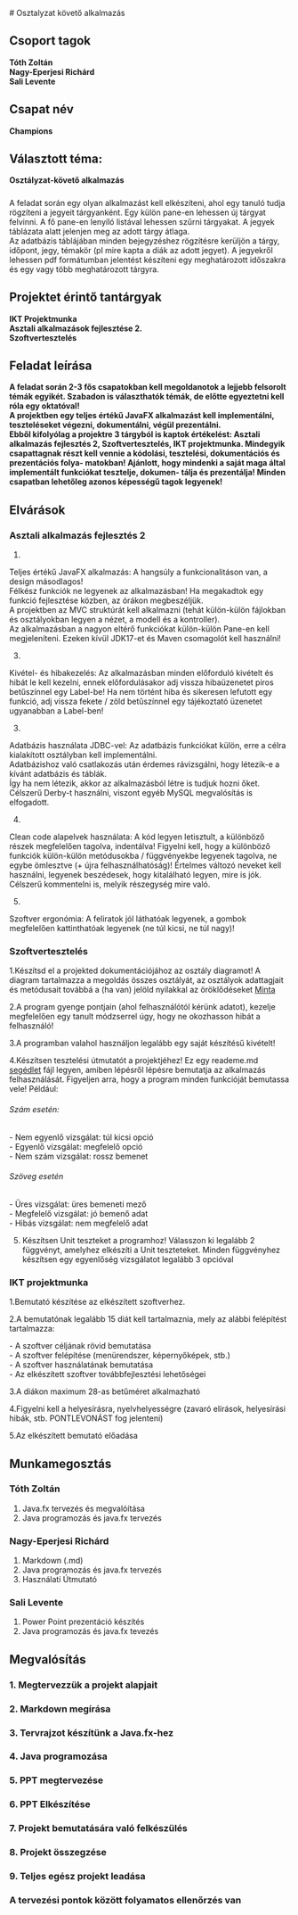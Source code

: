 \# Osztalyzat követő alkalmazás 

Csoport tagok
-------------

**Tóth Zoltán**  
**Nagy-Eperjesi Richárd**  
**Sali Levente**  
####

Csapat név
----------

**Champions**

Választott téma:
----------------

**Osztályzat-követő alkalmazás**  

##### 
A feladat során egy olyan alkalmazást kell elkészíteni, ahol egy tanuló tudja rögzíteni a jegyeit tárgyanként. 
Egy külön pane-en lehessen új tárgyat felvinni. A fő pane-en lenyíló listával lehessen szűrni tárgyakat. A jegyek táblázata alatt jelenjen meg az adott tárgy átlaga.  
Az adatbázis táblájában minden bejegyzéshez rögzítésre kerüljön a tárgy, időpont, jegy, témakör (pl mire kapta a diák az adott jegyet). A jegyekről lehessen pdf formátumban jelentést készíteni egy meghatározott időszakra és egy vagy több meghatározott tárgyra.

####

Projektet érintő tantárgyak
---------------------------

**IKT Projektmunka**  
**Asztali alkalmazások fejlesztése 2.**  
**Szoftvertesztelés**  
####

Feladat leírása
---------------

**A feladat során 2-3 fős csapatokban kell megoldanotok a lejjebb felsorolt témák egyikét. Szabadon is választhatók témák, de előtte egyeztetni kell róla egy oktatóval!  
A projektben egy teljes értékű JavaFX alkalmazást kell implementálni, teszteléseket végezni, dokumentálni, végül prezentálni.  
Ebből kifolyólag a projektre 3 tárgyból is kaptok értékelést: Asztali alkalmazás fejlesztés 2, Szoftvertesztelés, IKT projektmunka. Mindegyik csapattagnak részt kell vennie a kódolási, tesztelési, dokumentációs és prezentációs folya- matokban! Ajánlott, hogy mindenki a saját maga által implementált funkciókat tesztelje, dokumen- tálja és prezentálja! Minden csapatban lehetőleg azonos képességű tagok legyenek!**  
####

Elvárások
---------

### **Asztali alkalmazás fejlesztés 2**

1.
  Teljes értékű JavaFX alkalmazás: A hangsúly a funkcionalitáson van, a design másodlagos!  
  Félkész funkciók ne legyenek az alkalmazásban! Ha megakadtok egy funkció fejlesztése közben, az órákon megbeszéljük.  
  A projektben az MVC struktúrát kell alkalmazni (tehát külön-külön fájlokban és osztályokban legyen a nézet, a modell és a kontroller).  
  Az alkalmazásban a nagyon eltérő funkciókat külön-külön Pane-en kell megjeleníteni. Ezeken kívül JDK17-et és Maven csomagolót kell használni!
  
3.
  Kivétel- és hibakezelés: Az alkalmazásban minden előforduló kivételt és hibát le kell kezelni, ennek előfordulásakor adj vissza hibaüzenetet piros betűszínnel egy Label-be! Ha nem történt hiba és sikeresen lefutott egy funkció, adj vissza fekete / zöld betűszínnel egy tájékoztató üzenetet ugyanabban a Label-ben!
  
3.
  Adatbázis használata JDBC-vel: Az adatbázis funkciókat külön, erre a célra kialakított osztályban kell implementálni.  
  Adatbázishoz való csatlakozás után érdemes rávizsgálni, hogy létezik-e a kívánt adatbázis és táblák.  
  Így ha nem létezik, akkor az alkalmazásból létre is tudjuk hozni őket. Célszerű Derby-t használni, viszont egyéb MySQL megvalósítás is elfogadott.
  
4. 
  Clean code alapelvek használata: A kód legyen letisztult, a különböző részek megfelelően tagolva, indentálva! Figyelni kell, hogy a különböző funkciók külön-külön metódusokba / függvényekbe legyenek tagolva, ne egybe ömlesztve (+ újra felhasználhatóság)! Értelmes változó neveket kell használni, legyenek beszédesek, hogy kitalálható legyen, mire is jók. Célszerű kommentelni is, melyik részegység mire való.
  
5.
  Szoftver ergonómia: A feliratok jól láthatóak legyenek, a gombok megfelelően kattinthatóak legyenek (ne túl kicsi, ne túl nagy)!
  

### **Szoftvertesztelés**

1.Készítsd el a projekted dokumentációjához az osztály diagramot! A diagram tartalmazza a megoldás összes osztályát, az osztályok adattagjait és metódusait továbbá a (ha van) jelöld nyilakkal az öröklődéseket [Minta](https://www.drawio.com/assets/img/blog/class-diagram-example.png)
  
2.A program gyenge pontjain (ahol felhasználótól kérünk adatot), kezelje megfelelően egy tanult módzserrel úgy, hogy ne okozhasson hibát a felhasználó!
  
3.A programban valahol használjon legalább egy saját készítésű kivételt!
  
4.Készítsen tesztelési útmutatót a projektjéhez! Ez egy reademe.md [segédlet](https://en.wikipedia.org/wiki/Markdown) fájl legyen, amiben lépésről lépésre bemutatja az alkalmazás felhasználását. Figyeljen arra, hogy a program minden funkcióját bemutassa vele! Például:
  

###### Szám esetén:

\- Nem egyenlő vizsgálat: túl kicsi opció  
\- Egyenlő vizsgálat: megfelelő opció  
\- Nem szám vizsgálat: rossz bemenet  

###### Szöveg esetén

\- Üres vizsgálat: üres bemeneti mező  
\- Megfelelő vizsgálat: jó bemenő adat  
\- Hibás vizsgálat: nem megfelelő adat  
  
5.  Készítsen Unit teszteket a programhoz! Válasszon ki legalább 2 függvényt, amelyhez elkészíti a Unit teszteteket. Minden függvényhez készítsen egy egyenlőség vizsgálatot legalább 3 opcióval
  

### **IKT projektmunka**

1.Bemutató készítése az elkészített szoftverhez.
  
2.A bemutatónak legalább 15 diát kell tartalmaznia, mely az alábbi felépítést tartalmazza:
  
\- A szoftver céljának rövid bemutatása  
\- A szoftver felépítése (menürendszer, képernyőképek, stb.)  
\- A szoftver használatának bemutatása  
\- Az elkészített szoftver továbbfejlesztési lehetőségei  
  
3.A diákon maximum 28-as betűméret alkalmazható
  
4.Figyelni kell a helyesírásra, nyelvhelyességre (zavaró elírások, helyesírási hibák, stb. PONTLEVONÁST fog jelenteni)
  
5.Az elkészített bemutató előadása
  

  
####

Munkamegosztás
--------------

### **Tóth Zoltán**

1.  Java.fx tervezés és megvalóítása
2.  Java programozás és java.fx tervezés

### **Nagy-Eperjesi Richárd**

1.  Markdown (.md)
2.  Java programozás és java.fx tervezés
3.  Használati Útmutató

### **Sali Levente**

1.  Power Point prezentáció készítés
2.  Java programozás és java.fx tevezés

####

Megvalósítás
------------

### **1\. Megtervezzük a projekt alapjait**

### **2\. Markdown megírása**

### **3\. Tervrajzot készítünk a Java.fx-hez**

### **4\. Java programozása**

### **5\. PPT megtervezése**

### **6\. PPT Elkészítése**

### **7\. Projekt bemutatására való felkészülés**

### **8\. Projekt összegzése**

### **9\. Teljes egész projekt leadása**

### **A tervezési pontok között folyamatos ellenőrzés van**
